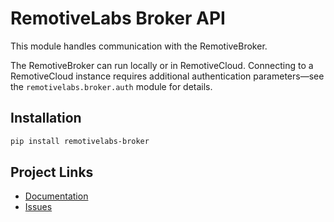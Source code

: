 # RemotiveLabs Broker API
This module handles communication with the RemotiveBroker.

The RemotiveBroker can run locally or in RemotiveCloud. Connecting to a RemotiveCloud instance requires additional
authentication parameters—see the `remotivelabs.broker.auth` module for details.

## Installation

``` bash
pip install remotivelabs-broker
```

## Project Links

- [Documentation](https://docs.remotivelabs.com/)
- [Issues](mailto:support@remotivelabs.com)
